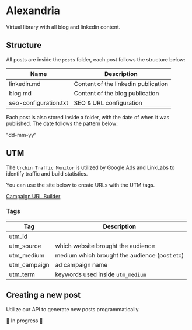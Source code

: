 # Alexandria
Virtual library with all blog and linkedin content.

## Structure 
All posts are inside the `posts` folder, each post follows the structure below: 

| **Name**              | **Description**                     |
|-----------------------|-------------------------------------|
| linkedin.md           | Content of the linkedin publication |
| blog.md               | Content of the blog publication     |
| seo-configuration.txt | SEO & URL configuration             |

Each post is also stored inside a folder, with the date of when it was published. The date follows the pattern below:

"dd-mm-yy"

## UTM
The `Urchin Traffic Monitor` is utilized by Google Ads and LinkLabs to identify traffic and build statistics.

You can use the site below to create URLs with the UTM tags.

[Campaign URL Builder](https://ga-dev-tools.web.app/campaign-url-builder)

### Tags

| **Tag**      | **Description**                             |
|--------------|---------------------------------------------|
| utm_id       | <campaign id>                               |
| utm_source   | which website brought the audience          |
| utm_medium   | medium which brought the audience (post etc)|
| utm_campaign | ad campaign name                            |
| utm_term     | keywords used inside `utm_medium`           |

## Creating a new post
Utilize our API to generate new posts programmatically.

🚧 In progress 🚧
